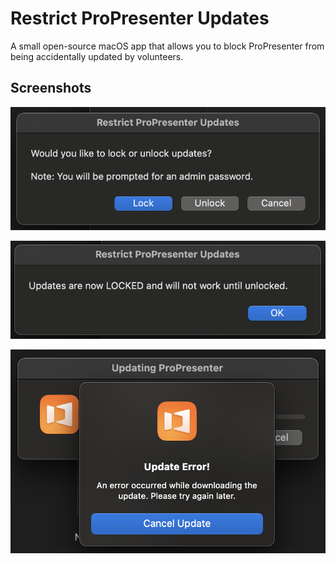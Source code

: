 
# Restrict ProPresenter Updates

A small open-source macOS app that allows you to block ProPresenter from being accidentally updated by volunteers.

## Screenshots

![Lock or Unlock](screenshots/confirmation.png)

![Confirmation](screenshots/locked.png)

![Update Prevented](screenshots/update-error.png)